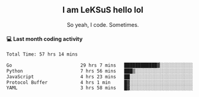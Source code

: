 <h2 align="center">I am LeKSuS hello lol</h2>
<p align="center">So yeah, I code. Sometimes.</p>

#### :computer: Last month coding activity
<!--START_SECTION:waka-->

```txt
Total Time: 57 hrs 14 mins

Go                         29 hrs 7 mins   ████████████▓░░░░░░░░░░░░   50.68 %
Python                     7 hrs 56 mins   ███▒░░░░░░░░░░░░░░░░░░░░░   13.83 %
JavaScript                 4 hrs 23 mins   ██░░░░░░░░░░░░░░░░░░░░░░░   07.65 %
Protocol Buffer            4 hrs 1 min     █▓░░░░░░░░░░░░░░░░░░░░░░░   06.99 %
YAML                       3 hrs 58 mins   █▓░░░░░░░░░░░░░░░░░░░░░░░   06.91 %
```

<!--END_SECTION:waka-->
